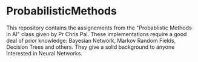 # ProbabilisticMethods

This repository contains the assignements from the "Probablistic Methods in AI" class given by Pr Chris Pal. These implementations require a good deal of prior knowledge: Bayesian Network, Markov Random Fields, Decision Trees and others. They give a solid background to anyone interested in Neural Networks.
